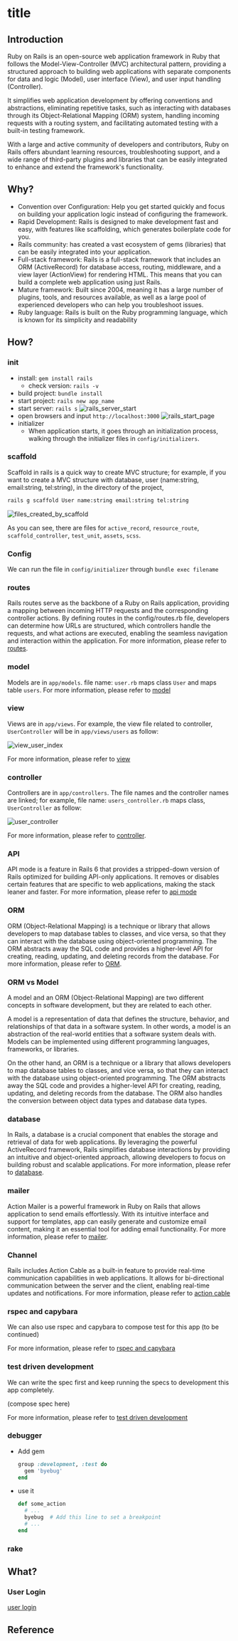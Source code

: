 # title

## Introduction

Ruby on Rails is an open-source web application framework in Ruby that follows the Model-View-Controller (MVC) architectural pattern, providing a structured approach to building web applications with separate components for data and logic (Model), user interface (View), and user input handling (Controller).

It simplifies web application development by offering conventions and abstractions, eliminating repetitive tasks, such as interacting with databases through its Object-Relational Mapping (ORM) system, handling incoming requests with a routing system, and facilitating automated testing with a built-in testing framework.

With a large and active community of developers and contributors, Ruby on Rails offers abundant learning resources, troubleshooting support, and a wide range of third-party plugins and libraries that can be easily integrated to enhance and extend the framework's functionality.

## Why?

* Convention over Configuration: Help you get started quickly and focus on building your application logic instead of configuring the framework.
* Rapid Development: Rails is designed to make development fast and easy, with features like scaffolding, which generates boilerplate code for you.
* Rails community: has created a vast ecosystem of gems (libraries) that can be easily integrated into your application.
* Full-stack framework: Rails is a full-stack framework that includes an ORM (ActiveRecord) for database access, routing, middleware, and a view layer (ActionView) for rendering HTML. This means that you can build a complete web application using just Rails.
* Mature framework: Built since 2004, meaning it has a large number of plugins, tools, and resources available, as well as a large pool of experienced developers who can help you troubleshoot issues.
* Ruby language: Rails is built on the Ruby programming language, which is known for its simplicity and readability

## How?

### init

* install: `gem install rails`
  * check version: `rails -v`
* build project: `bundle install`
* start project: `rails new app_name`
* start server: `rails s`
  ![rails_server_start](assets/img/rails_server_start)
* open browsers and input `http://localhost:3000`
  ![rails_start_page](assets/img/rails_start_page)
* initializer
  * When application starts, it goes through an initialization process, walking through the initializer files in `config/initializers`.

### scaffold

Scaffold in rails is a quick way to create MVC structure; for example, if you want to create a MVC structure with database, user (name:string, email:string, tel:string), in the directory of the project,

```bash
rails g scaffold User name:string email:string tel:string
```

![files_created_by_scaffold](assets/img/files_created_by_scaffold)

As you can see, there are files for `active_record`, `resource_route`, `scaffold_controller`, `test_unit`, `assets`, `scss`.

### Config

We can run the file in `config/initializer` through `bundle exec filename`

### routes

Rails routes serve as the backbone of a Ruby on Rails application, providing a mapping between incoming HTTP requests and the corresponding controller actions. By defining routes in the config/routes.rb file, developers can determine how URLs are structured, which controllers handle the requests, and what actions are executed, enabling the seamless navigation and interaction within the application. For more information, please refer to [routes]({{site.baseurl}}/rails/2022/02/05/Routes.html).

### model

Models are in `app/models`. file name: `user.rb` maps class `User` and maps table `users`. For more information, please refer to [model]({{site.baseurl}}/rails/2021/03/02/model.html)

### view

Views are in `app/views`. For example, the view file related to controller, `UserController` will be in `app/views/users` as follow:

![view_user_index](assets/img/view_user_index)

For more information, please refer to [view]({{site.baseurl}}/rails/2021/03/02/view.html)

### controller

Controllers are in `app/controllers`. The file names and the controller names are linked; for example, file name: `users_controller.rb` maps class, `UserController` as follow:

![user_controller](assets/img/user_controller)

For more information, please refer to [controller]({{site.baseurl}}/rails/2022/02/06/Controller.html).

### API

API mode is a feature in Rails 6 that provides a stripped-down version of Rails optimized for building API-only applications. It removes or disables certain features that are specific to web applications, making the stack leaner and faster. For more information, please refer to [api mode]({{site.baseurl}}/rails/2021/03/22/api-mode.html)

### ORM

ORM (Object-Relational Mapping) is a technique or library that allows developers to map database tables to classes, and vice versa, so that they can interact with the database using object-oriented programming. The ORM abstracts away the SQL code and provides a higher-level API for creating, reading, updating, and deleting records from the database. For more information, please refer to [ORM](/blog/software/rails/ORM).

### ORM vs Model

A model and an ORM (Object-Relational Mapping) are two different concepts in software development, but they are related to each other.

A model is a representation of data that defines the structure, behavior, and relationships of that data in a software system. In other words, a model is an abstraction of the real-world entities that a software system deals with. Models can be implemented using different programming languages, frameworks, or libraries.

On the other hand, an ORM is a technique or a library that allows developers to map database tables to classes, and vice versa, so that they can interact with the database using object-oriented programming. The ORM abstracts away the SQL code and provides a higher-level API for creating, reading, updating, and deleting records from the database. The ORM also handles the conversion between object data types and database data types.

### database

In Rails, a database is a crucial component that enables the storage and retrieval of data for web applications. By leveraging the powerful ActiveRecord framework, Rails simplifies database interactions by providing an intuitive and object-oriented approach, allowing developers to focus on building robust and scalable applications. For more information, please refer to [database]({{site.baseurl}}/rails/2023/03/28/database.html).

### mailer

Action Mailer is a powerful framework in Ruby on Rails that allows application to send emails effortlessly. With its intuitive interface and support for templates, app can easily generate and customize email content, making it an essential tool for adding email functionality. For more information, please refer to [mailer]({{site.baseurl}}/rails/2021/03/19/mailer.html).

### Channel

Rails includes Action Cable as a built-in feature to provide real-time communication capabilities in web applications. It allows for bi-directional communication between the server and the client, enabling real-time updates and notifications. For more information, please refer to [action cable]({{site.baseurl}}/rails/2022/03/06/action-cable.html)

### rspec and capybara

We can also use rspec and capybara to compose test for this app (to be continued)

For more information, please refer to [rspec and capybara]({{site.baseurl}}/test/2022/08/31/rspec-and-capybara.html)

### test driven development

We can write the spec first and keep running the specs to development this app completely.

(compose spec here)

For more information, please refer to [test driven development]({{site.baseurl}}/test/2021/04/06/test-driven-development.html)

### debugger

* Add gem
  ```ruby
  group :development, :test do
    gem 'byebug'
  end
  ```
* use it
  ```ruby
  def some_action
    # ...
    byebug  # Add this line to set a breakpoint
    # ...
  end
  ```

### rake

## What?

### User Login

[user login]({{site.baseurl}}/rails/2021/03/11/user-login.html)

## Reference
